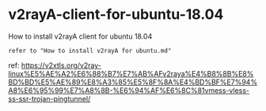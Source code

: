# v2rayA-client-for-ubuntu-18.04
How to install v2rayA client for ubuntu 18.04

    refer to "How to install v2rayA for ubuntu.md"


ref:
https://v2xtls.org/v2ray-linux%E5%AE%A2%E6%88%B7%E7%AB%AFv2raya%E4%B8%8B%E8%BD%BD%E5%AE%89%E8%A3%85%E5%8F%8A%E4%BD%BF%E7%94%A8%E6%95%99%E7%A8%8B-%E6%94%AF%E6%8C%81vmess-vless-ss-ssr-trojan-pingtunnel/

